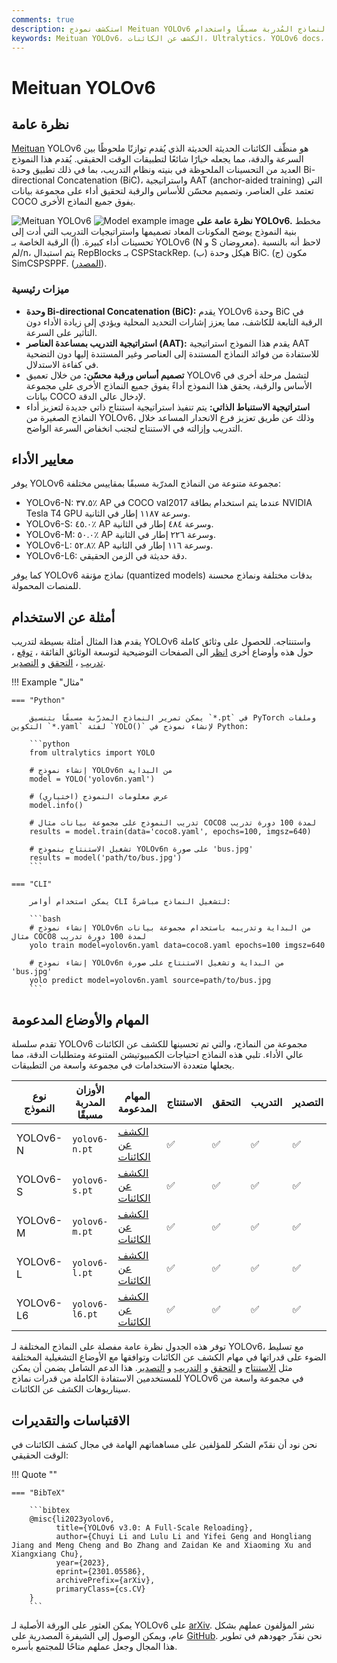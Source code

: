 ```yaml
---
comments: true
description: استكشف نموذج Meituan YOLOv6 للكشف عن الكائنات الحديثة، والذي يوفر توازنًا مذهلاً بين السرعة والدقة، مما يجعله الخيار الأمثل لتطبيقات الوقت الحقيقي. تعرّف على الميزات والنماذج المُدربة مسبقًا واستخدام Python.
keywords: Meituan YOLOv6، الكشف عن الكائنات، Ultralytics، YOLOv6 docs، Bi-directional Concatenation، تدريب بمساعدة العناصر، النماذج المدربة مسبقا، تطبيقات الوقت الحقيقي
---
```


# Meituan YOLOv6

## نظرة عامة

[Meituan](https://about.meituan.com/) YOLOv6 هو منظّف الكائنات الحديثة الحديثة الذي يُقدم توازنًا ملحوظًا بين السرعة والدقة، مما يجعله خيارًا شائعًا لتطبيقات الوقت الحقيقي. يُقدم هذا النموذج العديد من التحسينات الملحوظة في بنيته ونظام التدريب، بما في ذلك تطبيق وحدة Bi-directional Concatenation (BiC)، واستراتيجية AAT (anchor-aided training) التي تعتمد على العناصر، وتصميم محسّن للأساس والرقبة لتحقيق أداء على مجموعة بيانات COCO يفوق جميع النماذج الأخرى.

![Meituan YOLOv6](https://user-images.githubusercontent.com/26833433/240750495-4da954ce-8b3b-41c4-8afd-ddb74361d3c2.png)
![Model example image](https://user-images.githubusercontent.com/26833433/240750557-3e9ec4f0-0598-49a8-83ea-f33c91eb6d68.png)
**نظرة عامة على YOLOv6.** مخطط بنية النموذج يوضح المكونات المعاد تصميمها واستراتيجيات التدريب التي أدت إلى تحسينات أداء كبيرة. (أ) الرقبة الخاصة بـ YOLOv6 (N و S معروضان). لاحظ أنه بالنسبة لم/n، يتم استبدال RepBlocks بـ CSPStackRep. (ب) هيكل وحدة BiC. (ج) مكون SimCSPSPPF. ([المصدر](https://arxiv.org/pdf/2301.05586.pdf)).

### ميزات رئيسية

- **وحدة Bi-directional Concatenation (BiC):** يقدم YOLOv6 وحدة BiC في الرقبة التابعة للكاشف، مما يعزز إشارات التحديد المحلية ويؤدي إلى زيادة الأداء دون التأثير على السرعة.
- **استراتيجية التدريب بمساعدة العناصر (AAT):** يقدم هذا النموذج استراتيجية AAT للاستفادة من فوائد النماذج المستندة إلى العناصر وغير المستندة إليها دون التضحية في كفاءة الاستدلال.
- **تصميم أساس ورقبة محسّن:** من خلال تعميق YOLOv6 لتشمل مرحلة أخرى في الأساس والرقبة، يحقق هذا النموذج أداءً يفوق جميع النماذج الأخرى على مجموعة بيانات COCO لإدخال عالي الدقة.
- **استراتيجية الاستنباط الذاتي:** يتم تنفيذ استراتيجية استنتاج ذاتي جديدة لتعزيز أداء النماذج الصغيرة من YOLOv6، وذلك عن طريق تعزيز فرع الانحدار المساعد خلال التدريب وإزالته في الاستنتاج لتجنب انخفاض السرعة الواضح.

## معايير الأداء

يوفر YOLOv6 مجموعة متنوعة من النماذج المدرّبة مسبقًا بمقاييس مختلفة:

- YOLOv6-N: ٣٧.٥٪ AP في COCO val2017 عندما يتم استخدام بطاقة NVIDIA Tesla T4 GPU وسرعة ١١٨٧ إطار في الثانية.
- YOLOv6-S: ٤٥.٠٪ AP وسرعة ٤٨٤ إطار في الثانية.
- YOLOv6-M: ٥٠.٠٪ AP وسرعة ٢٢٦ إطار في الثانية.
- YOLOv6-L: ٥٢.٨٪ AP وسرعة ١١٦ إطار في الثانية.
- YOLOv6-L6: دقة حديثة في الزمن الحقيقي.

كما يوفر YOLOv6 نماذج مؤنقة (quantized models) بدقات مختلفة ونماذج محسنة للمنصات المحمولة.

## أمثلة عن الاستخدام

يقدم هذا المثال أمثلة بسيطة لتدريب YOLOv6 واستنتاجه. للحصول على وثائق كاملة حول هذه وأوضاع أخرى [انظر](../modes/index.md) الى الصفحات التوضيحية لتوسعة الوثائق الفائقة ، [توقع](../modes/predict.md) ، [تدريب](../modes/train.md) ، [التحقق](../modes/val.md) و [التصدير](../modes/export.md).

!!! Example "مثال"

    === "Python"

        يمكن تمرير النماذج المدرّبة مسبقًا بتنسيق `*.pt` في PyTorch وملفات التكوين `*.yaml` لفئة `YOLO()` لإنشاء نموذج في Python:

        ```python
        from ultralytics import YOLO

        # إنشاء نموذج YOLOv6n من البداية
        model = YOLO('yolov6n.yaml')

        # عرض معلومات النموذج (اختياري)
        model.info()

        # تدريب النموذج على مجموعة بيانات مثال COCO8 لمدة 100 دورة تدريب
        results = model.train(data='coco8.yaml', epochs=100, imgsz=640)

        # تشغيل الاستنتاج بنموذج YOLOv6n على صورة 'bus.jpg'
        results = model('path/to/bus.jpg')
        ```

    === "CLI"

        يمكن استخدام أوامر CLI لتشغيل النماذج مباشرةً:

        ```bash
        # إنشاء نموذج YOLOv6n من البداية وتدريبه باستخدام مجموعة بيانات مثال COCO8 لمدة 100 دورة تدريب
        yolo train model=yolov6n.yaml data=coco8.yaml epochs=100 imgsz=640

        # إنشاء نموذج YOLOv6n من البداية وتشغيل الاستنتاج على صورة 'bus.jpg'
        yolo predict model=yolov6n.yaml source=path/to/bus.jpg
        ```

## المهام والأوضاع المدعومة

تقدم سلسلة YOLOv6 مجموعة من النماذج، والتي تم تحسينها للكشف عن الكائنات عالي الأداء. تلبي هذه النماذج احتياجات الكمبيوتيشن المتنوعة ومتطلبات الدقة، مما يجعلها متعددة الاستخدامات في مجموعة واسعة من التطبيقات.

| نوع النموذج | الأوزان المدربة مسبقًا | المهام المدعومة                         | الاستنتاج | التحقق | التدريب | التصدير |
| ----------- | ---------------------- | --------------------------------------- | --------- | ------ | ------- | ------- |
| YOLOv6-N    | `yolov6-n.pt`          | [الكشف عن الكائنات](../tasks/detect.md) | ✅        | ✅     | ✅      | ✅      |
| YOLOv6-S    | `yolov6-s.pt`          | [الكشف عن الكائنات](../tasks/detect.md) | ✅        | ✅     | ✅      | ✅      |
| YOLOv6-M    | `yolov6-m.pt`          | [الكشف عن الكائنات](../tasks/detect.md) | ✅        | ✅     | ✅      | ✅      |
| YOLOv6-L    | `yolov6-l.pt`          | [الكشف عن الكائنات](../tasks/detect.md) | ✅        | ✅     | ✅      | ✅      |
| YOLOv6-L6   | `yolov6-l6.pt`         | [الكشف عن الكائنات](../tasks/detect.md) | ✅        | ✅     | ✅      | ✅      |

توفر هذه الجدول نظرة عامة مفصلة على النماذج المختلفة لـ YOLOv6، مع تسليط الضوء على قدراتها في مهام الكشف عن الكائنات وتوافقها مع الأوضاع التشغيلية المختلفة مثل [الاستنتاج](../modes/predict.md) و [التحقق](../modes/val.md) و [التدريب](../modes/train.md) و [التصدير](../modes/export.md). هذا الدعم الشامل يضمن أن يمكن للمستخدمين الاستفادة الكاملة من قدرات نماذج YOLOv6 في مجموعة واسعة من سيناريوهات الكشف عن الكائنات.

## الاقتباسات والتقديرات

نحن نود أن نقدّم الشكر للمؤلفين على مساهماتهم الهامة في مجال كشف الكائنات في الوقت الحقيقي:

!!! Quote ""

    === "BibTeX"

        ```bibtex
        @misc{li2023yolov6,
              title={YOLOv6 v3.0: A Full-Scale Reloading},
              author={Chuyi Li and Lulu Li and Yifei Geng and Hongliang Jiang and Meng Cheng and Bo Zhang and Zaidan Ke and Xiaoming Xu and Xiangxiang Chu},
              year={2023},
              eprint={2301.05586},
              archivePrefix={arXiv},
              primaryClass={cs.CV}
        }
        ```

يمكن العثور على الورقة الأصلية لـ YOLOv6 على [arXiv](https://arxiv.org/abs/2301.05586). نشر المؤلفون عملهم بشكل عام، ويمكن الوصول إلى الشيفرة المصدرية على [GitHub](https://github.com/meituan/YOLOv6). نحن نقدّر جهودهم في تطوير هذا المجال وجعل عملهم متاحًا للمجتمع بأسره.
